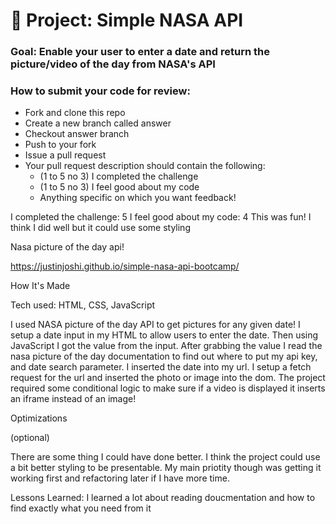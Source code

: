 # 🚀 Project: Simple NASA API

### Goal: Enable your user to enter a date and return the picture/video of the day from NASA's API

### How to submit your code for review:

- Fork and clone this repo
- Create a new branch called answer
- Checkout answer branch
- Push to your fork
- Issue a pull request
- Your pull request description should contain the following:
  - (1 to 5 no 3) I completed the challenge
  - (1 to 5 no 3) I feel good about my code
  - Anything specific on which you want feedback!


I completed the challenge: 5
I feel good about my code: 4
This was fun! I think I did well but it could use some styling

Nasa picture of the day api!



https://justinjoshi.github.io/simple-nasa-api-bootcamp/


How It's Made

Tech used: HTML, CSS, JavaScript

I used NASA picture of the day API to get pictures for any given date! I setup a date input in my HTML to allow users to enter the date. Then using JavaScript I got the value from the input. After grabbing the value I read the nasa picture of the day documentation to find out where to put my api key, and date search parameter. I inserted the date into my url. I setup a fetch request for the url and inserted the photo or image into the dom. The project required some conditional logic to make sure if a video is displayed it inserts an iframe instead of an image! 


Optimizations

(optional)

There are some thing I could have done better. I think the project could use a bit better styling to be presentable. My main priotity though was getting it working first and refactoring later if I have more time. 

Lessons Learned:
I learned a lot about reading doucmentation and how to find exactly what you need from it
